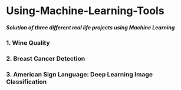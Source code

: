 # Using-Machine-Learning-Tools
##### Solution of three different real life projects using Machine Learning
### 1. Wine Quality
### 2. Breast Cancer Detection
### 3. American Sign Language: Deep Learning Image Classification
